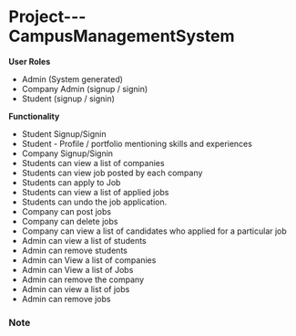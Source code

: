 # Project---CampusManagementSystem
**User Roles**
 - Admin (System generated)
 - Company Admin (signup / signin)
 - Student (signup / signin)

**Functionality**
 - Student Signup/Signin
 - Student - Profile / portfolio mentioning skills and experiences
 - Company Signup/Signin
 - Students can view a list of companies
 - Students can view job posted by each company
 - Students can apply to Job
 - Students can view a list of applied jobs
 - Students can undo the job application.
 - Company can post jobs 
 - Company can delete jobs
 - Company can view a list of candidates who applied for a particular job
 - Admin can view a list of students 
 - Admin can remove students 
 - Admin can View a list of companies 
 - Admin can View a list of Jobs 
 - Admin can remove the company
 - Admin can view a list of jobs
 - Admin can remove jobs
### Note
